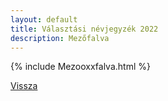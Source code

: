 ```yaml
---
layout: default
title: Választási névjegyzék 2022
description: Mezőfalva
---
```


{% include Mezooxxfalva.html %}

[Vissza](./)